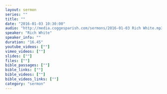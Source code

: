 ```yaml
---
layout: sermon
series: ""
title: ""
date: "2016-01-03 10:30:00"
audio: "http://media.coggesparish.com/sermons/2016-01-03 Rich White.mp3"
speaker: "Rich White"
speaker_info: ""
duration: "16.45"
youtube_videos: [""]
vimeo_videos: [""]
slides: [""]
files: [""]
bible_passages: [""]
bible_links: [""]
bible_videos: [""]
bible_videos_links: [""]
category: "sermon"
---
```

